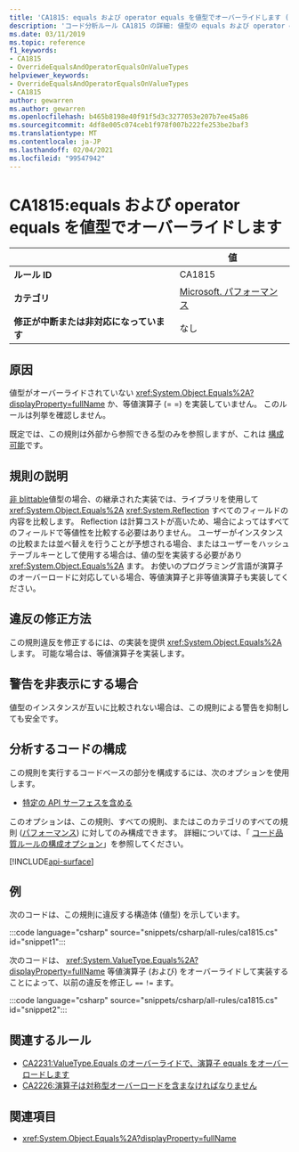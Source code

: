 ```yaml
---
title: 'CA1815: equals および operator equals を値型でオーバーライドします (コード分析)'
description: 'コード分析ルール CA1815 の詳細: 値型の equals および operator equals のオーバーライド'
ms.date: 03/11/2019
ms.topic: reference
f1_keywords:
- CA1815
- OverrideEqualsAndOperatorEqualsOnValueTypes
helpviewer_keywords:
- OverrideEqualsAndOperatorEqualsOnValueTypes
- CA1815
author: gewarren
ms.author: gewarren
ms.openlocfilehash: b465b8198e40f91f5d3c3277053e207b7ee45a86
ms.sourcegitcommit: 4df8e005c074ceb1f978f007b222fe253be2baf3
ms.translationtype: MT
ms.contentlocale: ja-JP
ms.lasthandoff: 02/04/2021
ms.locfileid: "99547942"
---
```

# <a name="ca1815-override-equals-and-operator-equals-on-value-types"></a>CA1815:equals および operator equals を値型でオーバーライドします

| | 値 |
|-|-|
| **ルール ID** |CA1815|
| **カテゴリ** |[Microsoft. パフォーマンス](performance-warnings.md)|
| **修正が中断または非対応になっています** |なし|

## <a name="cause"></a>原因

値型がオーバーライドされていない <xref:System.Object.Equals%2A?displayProperty=fullName> か、等値演算子 (= =) を実装していません。 このルールは列挙を確認しません。

既定では、この規則は外部から参照できる型のみを参照しますが、これは [構成可能](#configure-code-to-analyze)です。

## <a name="rule-description"></a>規則の説明

[非 blittable](../../../framework/interop/blittable-and-non-blittable-types.md)値型の場合、の継承された実装では、ライブラリを使用して <xref:System.Object.Equals%2A> <xref:System.Reflection> すべてのフィールドの内容を比較します。 Reflection は計算コストが高いため、場合によってはすべてのフィールドで等値性を比較する必要はありません。 ユーザーがインスタンスの比較または並べ替えを行うことが予想される場合、またはユーザーをハッシュテーブルキーとして使用する場合は、値の型を実装する必要があり <xref:System.Object.Equals%2A> ます。 お使いのプログラミング言語が演算子のオーバーロードに対応している場合、等値演算子と非等値演算子も実装してください。

## <a name="how-to-fix-violations"></a>違反の修正方法

この規則違反を修正するには、の実装を提供 <xref:System.Object.Equals%2A> します。 可能な場合は、等値演算子を実装します。

## <a name="when-to-suppress-warnings"></a>警告を非表示にする場合

値型のインスタンスが互いに比較されない場合は、この規則による警告を抑制しても安全です。

## <a name="configure-code-to-analyze"></a>分析するコードの構成

この規則を実行するコードベースの部分を構成するには、次のオプションを使用します。

- [特定の API サーフェスを含める](#include-specific-api-surfaces)

このオプションは、この規則、すべての規則、またはこのカテゴリのすべての規則 ([パフォーマンス](performance-warnings.md)) に対してのみ構成できます。 詳細については、「 [コード品質ルールの構成オプション](../code-quality-rule-options.md)」を参照してください。

[!INCLUDE[api-surface](~/includes/code-analysis/api-surface.md)]

## <a name="example"></a>例

次のコードは、この規則に違反する構造体 (値型) を示しています。

:::code language="csharp" source="snippets/csharp/all-rules/ca1815.cs" id="snippet1":::

次のコードは、 <xref:System.ValueType.Equals%2A?displayProperty=fullName> 等値演算子 (および) をオーバーライドして実装することによって、以前の違反を修正し `==` `!=` ます。

:::code language="csharp" source="snippets/csharp/all-rules/ca1815.cs" id="snippet2":::

## <a name="related-rules"></a>関連するルール

- [CA2231:ValueType.Equals のオーバーライドで、演算子 equals をオーバーロードします](ca2231.md)
- [CA2226:演算子は対称型オーバーロードを含まなければなりません](ca2226.md)

## <a name="see-also"></a>関連項目

- <xref:System.Object.Equals%2A?displayProperty=fullName>
